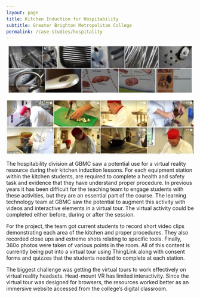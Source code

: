 ```yaml
---
layout: page
title: Kitchen Induction for Hospitability
subtitle: Greater Brighton Metropolitan College
permalink: /case-studies/hospitality
---
```


[![Kitchen Induction for Hospitality](/images/case-studies/hospitality.jpg "Kitchen Induction for Hospitability")](/)

The hospitability division at GBMC saw a potential use for a virtual reality resource during their kitchen induction lessons. For each equipment station within the kitchen students, are required to complete a health and safety task and evidence that they have understand proper procedure. In previous years it has been difficult for the teaching team to engage students with these activities, but they are an essential part of the course. The learning technology team at GBMC saw the potential to augment this activity with videos and interactive elements in a virtual tour. The virtual activity could be completed either before, during or after the session.

For the project, the team got current students to record short video clips demonstrating each area of the kitchen and proper procedures. They also recorded close ups and extreme shots relating to specific tools. Finally, 360o photos were taken of various points in the room. All of this content is currently being put into a virtual tour using ThingLink along with consent forms and quizzes that the students needed to complete at each station.

The biggest challenge was getting the virtual tours to work effectively on virtual reality headsets. Head-mount VR has limited interactivity. Since the virtual tour was designed for browsers, the resources worked better as an immersive website accessed from the college’s digital classroom. 
